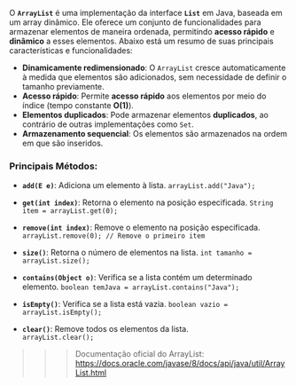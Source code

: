 O **`ArrayList`** é uma implementação da interface **`List`** em Java, baseada em um array dinâmico. Ele oferece um conjunto de funcionalidades para armazenar elementos de maneira ordenada, permitindo **acesso rápido** e **dinâmico** a esses elementos. Abaixo está um resumo de suas principais características e funcionalidades:

- **Dinamicamente redimensionado**: O `ArrayList` cresce automaticamente à medida que elementos são adicionados, sem necessidade de definir o tamanho previamente.
- **Acesso rápido**: Permite **acesso rápido** aos elementos por meio do índice (tempo constante **O(1)**).
- **Elementos duplicados**: Pode armazenar elementos **duplicados**, ao contrário de outras implementações como `Set`.
- **Armazenamento sequencial**: Os elementos são armazenados na ordem em que são inseridos.

### Principais Métodos:

- **`add(E e)`**: Adiciona um elemento à lista.
	```arrayList.add("Java");```
    
- **`get(int index)`**: Retorna o elemento na posição especificada.
    `String item = arrayList.get(0);`
    
- **`remove(int index)`**: Remove o elemento na posição especificada.
    `arrayList.remove(0); // Remove o primeiro item`
    
- **`size()`**: Retorna o número de elementos na lista.
    `int tamanho = arrayList.size();`
    
- **`contains(Object o)`**: Verifica se a lista contém um determinado elemento.
    `boolean temJava = arrayList.contains("Java");`
    
- **`isEmpty()`**: Verifica se a lista está vazia.
    `boolean vazio = arrayList.isEmpty();`
    
- **`clear()`**: Remove todos os elementos da lista.    
    `arrayList.clear();`

>>> Documentação oficial do ArrayList: https://docs.oracle.com/javase/8/docs/api/java/util/ArrayList.html